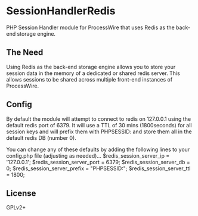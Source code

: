 SessionHandlerRedis
===================

PHP Session Handler module for ProcessWire that uses Redis as the back-end storage engine.


The Need
--------

Using Redis as the back-end storage engine allows you to store your session data in the memory of a dedicated or shared
redis server. This allows sessions to be shared across multiple front-end instances of ProcessWire.


Config
------

By default the module will attempt to connect to redis on 127.0.0.1 using the default redis port of 6379. It will use
a TTL of 30 mins (1800seconds) for all session keys and will prefix them with PHPSESSID: and store them all in the
default redis DB (number 0).

You can change any of these defaults by adding the following lines to your config.php file (adjusting as needed)...
$redis_session_server_ip     = '127.0.0.1';
$redis_session_server_port   = 6379;
$redis_session_server_db     = 0;
$redis_session_server_prefix = "PHPSESSID:";
$redis_session_server_ttl    = 1800;


License
-------

GPLv2+
